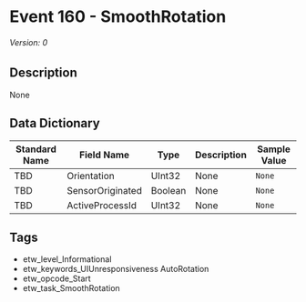 # Event 160 - SmoothRotation
###### Version: 0

## Description
None

## Data Dictionary
|Standard Name|Field Name|Type|Description|Sample Value|
|---|---|---|---|---|
|TBD|Orientation|UInt32|None|`None`|
|TBD|SensorOriginated|Boolean|None|`None`|
|TBD|ActiveProcessId|UInt32|None|`None`|

## Tags
* etw_level_Informational
* etw_keywords_UIUnresponsiveness AutoRotation
* etw_opcode_Start
* etw_task_SmoothRotation